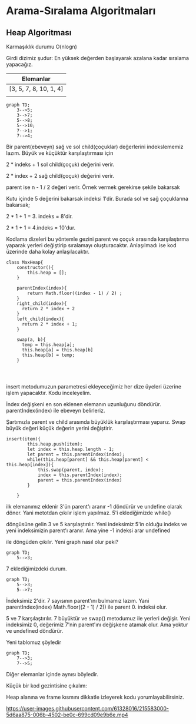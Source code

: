 # Arama-Sıralama Algoritmaları
## Heap Algoritması
Karmaşıklık durumu O(nlogn)

Girdi dizimiz şudur: En yüksek değerden başlayarak azalana kadar sıralama yapacağız.


| Elemanlar|
| ------------------------| 
|  [3, 5, 7, 8, 10, 1, 4] |
|                         |



```mermaid
graph TD;
    3-->5; 
    3-->7;
    5-->8;
    5-->10;
    7-->1;
    7-->4;
```
Bir parent(ebeveyn) sağ ve sol child(çoçuklar) değerlerini indekslememiz lazım. Büyük ve küçüktür karşılaştırması için

2 * indeks + 1 sol child(çoçuk) değerini verir.

2 * index +  2 sağ child(çoçuk) değerini verir.

parent ise n - 1 / 2 değeri verir. Örnek vermek gerekirse şekile bakarsak

Kutu içinde 5 değerini bakarsak indeksi 1'dir. Burada sol ve sağ çoçuklarına bakarsak;

2 * 1 + 1 = 3. indeks = 8'dir.

2 * 1 + 1 = 4.indeks = 10'dur.

Kodlama dizeleri bu yöntemle gezini parent ve çoçuk arasında karşılaştırma yaparak yerleri değiştirip sıralamayı oluşturacaktır. Anlaşılmadı ise kod
üzerinde daha kolay anlaşılacaktır.


```
class MaxHeap{
    constructor(){
        this.heap = [];
    }

    parentIndex(index){
        return Math.floor((index - 1) / 2) ;
    }
    right_child(index){
      return 2 * index + 2
    }
    left_child(index){
      return 2 * index + 1;
    }
    
    swap(a, b){
      temp = this.heap[a];
      this.heap[a] = this.heap[b]
      this.heap[b] = temp;
    }
    
    
    
```
insert metodumuzun parametresi ekleyeceğimiz her dize üyeleri üzerine işlem yapacaktır. Kodu inceleyelim.

İndex değişkeni en son eklenen elemanın uzunluğunu döndürür. parentIndex(index) ile ebeveyn belirleriz.

Şartımızla parent ve child arasında büyüklük karşılaştırması yaparız. Swap büyük değeri küçük değerin yerini değiştirir.



```
insert(item){
        this.heap.push(item);
        let index = this.heap.length - 1;
        let parent = this.parentIndex(index);
        while(this.heap[parent] && this.heap[parent] < this.heap[index]){
            this.swap(parent, index);
            index = this.parentIndex(index);
            parent = this.parentIndex(index)
        }
        
    }

```

ilk elemanımız eklenir 3'ün parent'ı aranır -1 döndürür ve undefine olarak döner. Yani metotdan çıkılır işlem yapılmaz. 5'i eklediğimizde while() 

döngüsüne gelin 3 ve 5 karşılaştırılır. Yeni indeksimiz 5'in olduğu indeks ve yeni indeksimizin parent'ı aranır. Ama yine -1 indeksi arar undefined 

ile döngüden çıkılır. Yeni graph nasıl olur peki?

```mermaid
graph TD;
    5-->3; 
```

7 eklediğimizdeki durum.

```mermaid
graph TD;
    5-->3; 
    5-->7;
```
İndeksimiz 2'dir. 7 sayısının parent'ını bulmamız lazım. Yani parentIndex(index) Math.floor((2 - 1) / 2)) ile parent 0. indeksi olur.

5 ve 7 karşılaştırılır. 7 büyüktür ve swap() metodumuz ile yerleri değişir. Yeni indeksimiz 0, değerimiz 7'nin parent'ını değişkene atamak olur. Ama yoktur ve undefined döndürür. 

Yeni tablomuz şöyledir
```mermaid
graph TD;
    7-->3; 
    7-->5;
```
Diğer elemanlar içinde aynısı böyledir.


Küçük bir kod gezintisine çıkalım:

Heap alanına ve frame kısmını dikkatle izleyerek kodu yorumlayabilirsiniz. 

https://user-images.githubusercontent.com/61328016/215583000-5d6aa875-006b-4502-be0c-699cd09e9b6e.mp4


